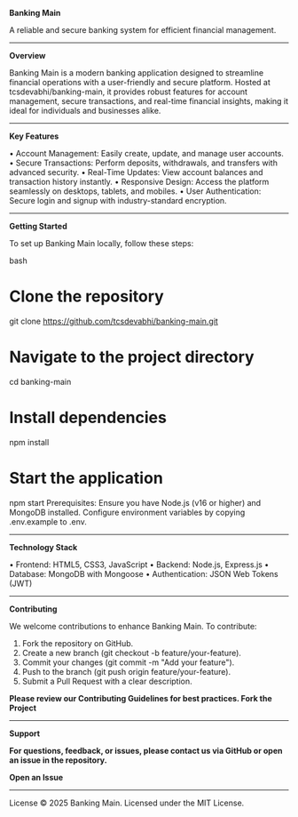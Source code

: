 **Banking Main**

A reliable and secure banking system for efficient financial management.
________________________________________

**Overview**

Banking Main is a modern banking application designed to streamline financial operations with a user-friendly and secure platform. Hosted at tcsdevabhi/banking-main, it provides robust features for account management, secure transactions, and real-time financial insights, making it ideal for individuals and businesses alike.

________________________________________

**Key Features**

•	Account Management: Easily create, update, and manage user accounts.
•	Secure Transactions: Perform deposits, withdrawals, and transfers with advanced security.
•	Real-Time Updates: View account balances and transaction history instantly.
•	Responsive Design: Access the platform seamlessly on desktops, tablets, and mobiles.
•	User Authentication: Secure login and signup with industry-standard encryption.
________________________________________

**Getting Started**

To set up Banking Main locally, follow these steps:

bash
# Clone the repository
git clone https://github.com/tcsdevabhi/banking-main.git

# Navigate to the project directory
cd banking-main

# Install dependencies
npm install

# Start the application
npm start
Prerequisites: Ensure you have Node.js (v16 or higher) and MongoDB installed. Configure environment variables by copying .env.example to .env.
________________________________________

**Technology Stack**

•	Frontend: HTML5, CSS3, JavaScript
•	Backend: Node.js, Express.js
•	Database: MongoDB with Mongoose
•	Authentication: JSON Web Tokens (JWT)
________________________________________

**Contributing**

We welcome contributions to enhance Banking Main. To contribute:
1.	Fork the repository on GitHub.
2.	Create a new branch (git checkout -b feature/your-feature).
3.	Commit your changes (git commit -m "Add your feature").
4.	Push to the branch (git push origin feature/your-feature).
5.	Submit a Pull Request with a clear description.

**Please review our Contributing Guidelines for best practices.
Fork the Project**
________________________________________

**Support**

**For questions, feedback, or issues, please contact us via GitHub or open an issue in the repository.**

**Open an Issue**
________________________________________
License
© 2025 Banking Main. Licensed under the MIT License.


